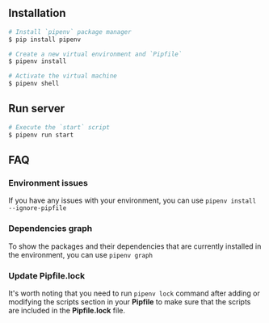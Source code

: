 ## Installation

```bash
# Install `pipenv` package manager
$ pip install pipenv

# Create a new virtual environment and `Pipfile`
$ pipenv install

# Activate the virtual machine
$ pipenv shell
```

## Run server

```bash
# Execute the `start` script
$ pipenv run start
```

## FAQ

### Environment issues
If you have any issues with your environment, you can use `pipenv install --ignore-pipfile`

### Dependencies graph
To show the packages and their dependencies that are currently installed in the environment, you can use `pipenv graph`

### Update Pipfile.lock
It's worth noting that you need to run `pipenv lock` command after adding or modifying the scripts section in your **Pipfile** to make sure that the scripts are included in the **Pipfile.lock** file.